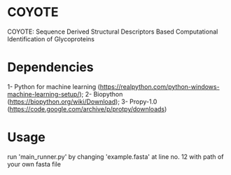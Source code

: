 # COYOTE
COYOTE: Sequence Derived Structural Descriptors Based Computational Identification of Glycoproteins 
# Dependencies
1- Python for machine learning (https://realpython.com/python-windows-machine-learning-setup/);
2- Biopython (https://biopython.org/wiki/Download); 
3- Propy-1.0 (https://code.google.com/archive/p/protpy/downloads)

# Usage
run 'main_runner.py' by changing 'example.fasta' at line no. 12 with path of your own fasta file

